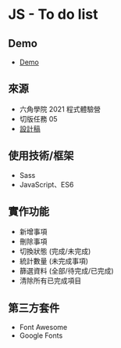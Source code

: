 # JS - To do list

## Demo
- [Demo](https://as60160.github.io/hexschool-2021-05-todolist/)

## 來源
- 六角學院 2021 程式體驗營
- 切版任務 05
- [設計稿](https://hackmd.io/J7ajdobzTlyideAARTLz5Q?view)

## 使用技術/框架
- Sass
- JavaScript、ES6

## 實作功能
- 新增事項
- 刪除事項
- 切換狀態 (完成/未完成)
- 統計數量 (未完成事項)
- 篩選資料 (全部/待完成/已完成)
- 清除所有已完成項目

## 第三方套件
- Font Awesome
- Google Fonts
